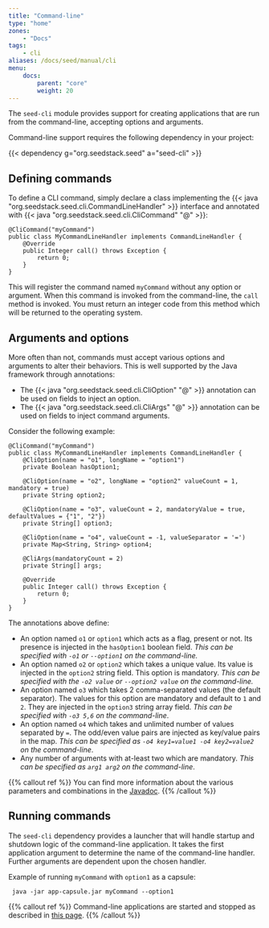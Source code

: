 ```yaml
---
title: "Command-line"
type: "home"
zones:
    - "Docs"
tags:
    - cli    
aliases: /docs/seed/manual/cli
menu:
    docs:
        parent: "core"
        weight: 20
---
```


The `seed-cli` module provides support for creating applications that are run from the command-line, accepting options
and arguments. <!--more--> 

Command-line support requires the following dependency in your project:

{{< dependency g="org.seedstack.seed" a="seed-cli" >}}

## Defining commands

To define a CLI command, simply declare a class implementing the {{< java "org.seedstack.seed.cli.CommandLineHandler" >}}
interface and annotated with {{< java "org.seedstack.seed.cli.CliCommand" "@" >}}:

    @CliCommand("myCommand")
    public class MyCommandLineHandler implements CommandLineHandler {
        @Override
        public Integer call() throws Exception {
            return 0;
        }
    }

This will register the command named `myCommand` without any option or argument. When this command is invoked
from the command-line, the `call` method is invoked. You must return an integer code from this method which will be
returned to the operating system.

## Arguments and options

More often than not, commands must accept various options and arguments to alter their behaviors. This is well supported
by the Java framework through annotations:

* The {{< java "org.seedstack.seed.cli.CliOption" "@" >}} annotation can be used on fields to inject an option.
* The {{< java "org.seedstack.seed.cli.CliArgs" "@" >}} annotation can be used on fields to inject command arguments.

Consider the following example:

    @CliCommand("myCommand")
    public class MyCommandLineHandler implements CommandLineHandler {
        @CliOption(name = "o1", longName = "option1")
        private Boolean hasOption1;

        @CliOption(name = "o2", longName = "option2" valueCount = 1, mandatory = true)
        private String option2;

        @CliOption(name = "o3", valueCount = 2, mandatoryValue = true, defaultValues = {"1", "2"})
        private String[] option3;

        @CliOption(name = "o4", valueCount = -1, valueSeparator = '=')
        private Map<String, String> option4;

        @CliArgs(mandatoryCount = 2)
        private String[] args;

        @Override
        public Integer call() throws Exception {
            return 0;
        }
    }

The annotations above define:

* An option named `o1` or `option1` which acts as a flag, present or not. Its presence is injected in the `hasOption1`
boolean field. *This can be specified with `-o1` or `--option1` on the command-line.*
* An option named `o2` or `option2` which takes a unique value. Its value is injected in the `option2` string field.
This option is mandatory. *This can be specified with the `-o2 value` or `--option2 value` on the command-line.*
* An option named `o3` which takes 2 comma-separated values (the default separator). The values for this option are
mandatory and default to `1` and `2`. They are injected in the `option3` string array field. *This can be specified with
`-o3 5,6` on the command-line*.
* An option named `o4` which takes and unlimited number of values separated by `=`. The odd/even value pairs are injected
as key/value pairs in the map. *This can be specified as `-o4 key1=value1 -o4 key2=value2` on the command-line*.
* Any number of arguments with at-least two which are mandatory. *This can be specified as `arg1 arg2` on the command-line*.

{{% callout ref %}}
You can find more information about the various parameters and combinations in the [Javadoc](http://seedstack.org/javadoc/org/seedstack/seed/cli/package-summary.html).
{{% /callout %}}

## Running commands

The `seed-cli` dependency provides a launcher that will handle startup and shutdown logic of the command-line application.
It takes the first application argument to determine the name of the command-line handler. Further arguments are dependent 
upon the chosen handler.

Example of running `myCommand` with `option1` as a capsule:

     java -jar app-capsule.jar myCommand --option1

{{% callout ref %}}
Command-line applications are started and stopped as described in [this page](../running).
{{% /callout %}}        
